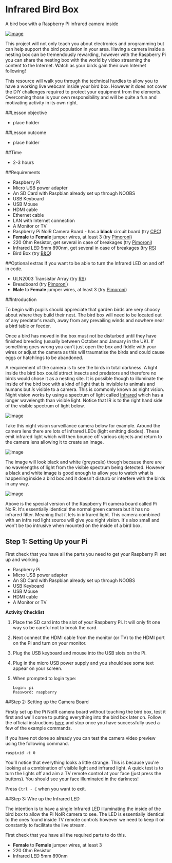 Infrared Bird Box
=================

A bird box with a Raspberry Pi infrared camera inside

[![image](./images/cover.jpg)](http://www.gardman.co.uk/wild-bird-care "Wild Bird Care | Gardman")

This project will not only teach you about electronics and programming but can help support the bird population in your area.  Having a camera inside a nesting box can be tremendously rewarding, however with the Raspberry Pi you can share the nesting box with the world by video streaming the content to the Internet.  Watch as your birds gain their own Internet following!

This resource will walk you through the technical hurdles to allow you to have a working live webcam inside your bird box.  However it does not cover the DIY challenges required to protect your equipment from the elements.  Overcoming those is your own responsibility and will be quite a fun and motivating activity in its own right.

##Lesson objective
* place holder

##Lesson outcome
*	place holder

##Time
*	2-3 hours

##Requirements
*	Raspberry Pi
*	Micro USB power adapter
*	An SD Card with Raspbian already set up through NOOBS
*	USB Keyboard
*	USB Mouse
*	HDMI cable
*	Ethernet cable
*	LAN with Internet connection
*	A Monitor or TV
*	Raspberry Pi NoIR Camera Board - has a **black** circuit board (try [CPC](http://cpc.farnell.com/jsp/search/productdetail.jsp?sku=SC13223 "RPI NOIR CAMERA BOARD - RASPBERRY-PI"))
*	**Female** to **Female** jumper wires, at least 3 (try [Pimoroni](http://shop.pimoroni.com/collections/components "Components - Pimoroni"))
*	220 Ohm Resistor, get several in case of breakages (try [Pimoroni](http://shop.pimoroni.com/collections/components "Components - Pimoroni"))
*	Infrared LED 5mm 890nm, get several in case of breakages (try [RS](http://uk.rs-online.com/web/p/ir-leds/6997663/ "Buy IR LEDs Infrared LED 5mm 890nm"))
* Bird Box (try [B&Q](http://www.diy.com/nav/garden/pet-bird-care/bird-care/nesting_boxes/Gardman-Wild-Bird-Nest-Box-9374965 "Gardman Wild Bird Nest Box"))

##Optional extras
If you want to be able to turn the Infrared LED on and off in code.
* ULN2003 Transistor Array (try [RS](http://uk.rs-online.com/web/p/darlington-transistors/6868209 "Buy Darlington Transistors ULN2003"))
* Breadboard (try [Pimoroni](http://shop.pimoroni.com/products/solderless-breadboard-830-point "Solderless Breadboard - 830 point - Pimoroni"))
*	**Male** to **Female** jumper wires, at least 3 (try [Pimoroni](http://shop.pimoroni.com/collections/components "Components - Pimoroni"))

##Introduction

To begin with pupils should appreciate that garden birds are very choosy about where they build their nest.  The bird box will need to be located out of any predator's reach, away from any prevailing winds and nowhere near a bird table or feeder.

Once a bird has moved in the box must not be disturbed until they have finished breeding (usually between October and January in the UK).  If something goes wrong you can't just open the box and fiddle with your wires or adjust the camera as this will traumatise the birds and could cause eggs or hatchlings to be abandoned.

A requirement of the camera is to see the birds in total darkness.  A light inside the bird box could attract insects and predators and therefore no birds would chose it as a nesting site.  It is possible though to illuminate the inside of the bird box with a kind of light that is invisible to animals and humans but *is* visible to a camera. This is commonly known as night vision.  Night vision works by using a spectrum of light called [Infrared](http://en.wikipedia.org/wiki/Infrared "Infrared - Wikipedia, the free encyclopedia") which has a longer wavelength than visible light.  Notice that IR is to the right hand side of the visible spectrum of light below.

![image](./images/spectrum.jpg "Electromagnetic spectrum")

Take this night vision surveillance camera below for example.  Around the camera lens there are lots of infrared LEDs (light emitting diodes).  These emit infrared light which will then bounce off various objects and return to the camera lens allowing it to create an image.

![image](./images/surveillance.jpg "Surveillance camera")

The image will look black and white (greyscale) though because there are no wavelengths of light from the visible spectrum being detected.  However a black and white image is good enough to allow you to watch what is happening inside a bird box and it doesn't disturb or interfere with the birds in any way.

![image](./images/pinoirada.jpg "Pi NoIR camera")

Above is the special version of the Raspberry Pi camera board called Pi NoIR.  It's essentially identical the normal green camera but it has no infrared filter.  Meaning that it lets in infrared light.  This camera combined with an infra red light source will give you night vision.  It's also small and won't be too intrusive when mounted on the inside of a bird box.

## Step 1: Setting Up your Pi
First check that you have all the parts you need to get your Raspberry Pi set up and working.

- Raspberry Pi
- Micro USB power adapter
- An SD Card with Raspbian already set up through NOOBS
- USB Keyboard
- USB Mouse
- HDMI cable
- A Monitor or TV

**Activity Checklist**

1.	Place the SD card into the slot of your Raspberry Pi. It will only fit one way so be careful not to break the card. 
2.	Next connect the HDMI cable from the monitor (or TV) to the HDMI port on the Pi and turn on your monitor. 
3.	Plug the USB keyboard and mouse into the USB slots on the Pi.
4.	Plug in the micro USB power supply and you should see some text appear on your screen.
5.  When prompted to login type:

    ```
    Login: pi
    Password: raspberry
    ```

##Step 2: Setting up the Camera Board

Firstly set up the Pi NoIR camera board without touching the bird box, test it first and we'll come to putting everything into the bird box later on.  Follow the official instructions [here](http://www.raspberrypi.org/camera "Camera | Raspberry Pi") and stop once you have successfully used a few of the example commands.

If you have not done so already you can test the camera video preview using the following command.

`raspivid -t 0`

You'll notice that everything looks a little strange.  This is because you're looking at a combination of visible light and infrared light.  A quick test is to turn the lights off and aim a TV remote control at your face (just press the buttons).  You should see your face illuminated in the darkness!

Press `Ctrl - C` when you want to exit.

##Step 3: Wire up the Infrared LED

The intention is to have a single Infrared LED illuminating the inside of the bird box to allow the Pi NoIR camera to see.  The LED is essentially identical to the ones found inside TV remote controls however we need to keep it on constantly to facilitate the live stream.

First check that you have all the required parts to do this.
* **Female** to **Female** jumper wires, at least 3
* 220 Ohm Resistor
* Infrared LED 5mm 890nm

